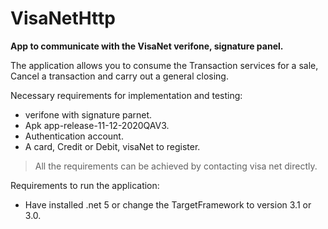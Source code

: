 # VisaNetHttp
**App to communicate with the VisaNet verifone, signature panel.**

The application allows you to consume the Transaction services for a sale, Cancel a transaction and carry out a general closing.

Necessary requirements for implementation and testing:
- verifone with signature parnet.
- Apk app-release-11-12-2020QAV3.
- Authentication account.
- A card, Credit or Debit, visaNet to register.

>All the requirements can be achieved by contacting visa net directly.
 
Requirements to run the application:
- Have installed .net 5 or change the TargetFramework to version 3.1 or 3.0.
